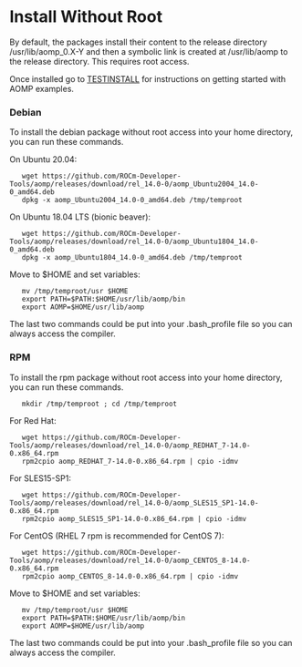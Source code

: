 # Install Without Root
By default, the packages install their content to the release directory /usr/lib/aomp_0.X-Y and then a  symbolic link is created at /usr/lib/aomp to the release directory. This requires root access.

Once installed go to [TESTINSTALL](TESTINSTALL.md) for instructions on getting started with AOMP examples.

### Debian
To install the debian package without root access into your home directory, you can run these commands.<br>

On Ubuntu 20.04:
```
   wget https://github.com/ROCm-Developer-Tools/aomp/releases/download/rel_14.0-0/aomp_Ubuntu2004_14.0-0_amd64.deb
   dpkg -x aomp_Ubuntu2004_14.0-0_amd64.deb /tmp/temproot
```
On Ubuntu 18.04 LTS (bionic beaver):
```
   wget https://github.com/ROCm-Developer-Tools/aomp/releases/download/rel_14.0-0/aomp_Ubuntu1804_14.0-0_amd64.deb
   dpkg -x aomp_Ubuntu1804_14.0-0_amd64.deb /tmp/temproot
```
Move to $HOME and set variables:
```
   mv /tmp/temproot/usr $HOME
   export PATH=$PATH:$HOME/usr/lib/aomp/bin
   export AOMP=$HOME/usr/lib/aomp
```
The last two commands could be put into your .bash_profile file so you can always access the compiler.

### RPM
To install the rpm package without root access into your home directory, you can run these commands.
```
   mkdir /tmp/temproot ; cd /tmp/temproot 
```
For Red Hat:
```
   wget https://github.com/ROCm-Developer-Tools/aomp/releases/download/rel_14.0-0/aomp_REDHAT_7-14.0-0.x86_64.rpm
   rpm2cpio aomp_REDHAT_7-14.0-0.x86_64.rpm | cpio -idmv
```
For SLES15-SP1:
```
   wget https://github.com/ROCm-Developer-Tools/aomp/releases/download/rel_14.0-0/aomp_SLES15_SP1-14.0-0.x86_64.rpm
   rpm2cpio aomp_SLES15_SP1-14.0-0.x86_64.rpm | cpio -idmv
```
For CentOS (RHEL 7 rpm is recommended for CentOS 7):
```
   wget https://github.com/ROCm-Developer-Tools/aomp/releases/download/rel_14.0-0/aomp_CENTOS_8-14.0-0.x86_64.rpm
   rpm2cpio aomp_CENTOS_8-14.0-0.x86_64.rpm | cpio -idmv
```
Move to $HOME and set variables:
```
   mv /tmp/temproot/usr $HOME
   export PATH=$PATH:$HOME/usr/lib/aomp/bin
   export AOMP=$HOME/usr/lib/aomp
```
The last two commands could be put into your .bash_profile file so you can always access the compiler.
